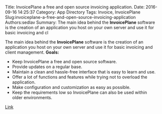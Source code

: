 Title: InvoicePlane a free and open source invoicing application.
Date: 2016-09-16 14:25:37
Category: App Directory
Tags: Invoice, InvoicePlane
Slug:invoiceplane-a-free-and-open-source-invoicing-application
Authors:sedlav
Summary: The main idea behind the **InvoicePlane** software is the creation of an application you host on your own server and use it for basic invoicing and cl

The main idea behind the **InvoicePlane** software is the creation of an application you host on your own server and use it for basic invoicing and client management.
**Goals:**

* Keep InvoicePlane a free and open source software.
* Provide updates on a regular base.
* Maintain a clean and hassle-free interface that is easy to learn and use.
* Offer a lot of functions and features while trying not to overload the application.
* Make configuration and customization as easy as possible.
* Keep the requirements low so InvoicePlane can also be used within older environments.

[Link](https://invoiceplane.com)
